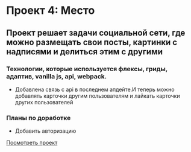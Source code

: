 # Проект 4: Место

## Проект решает задачи социальной сети, где можно размещать свои посты, картинки с надписями и делиться этим с другими
### Технологии, которые используется флексы, гриды, адаптив, vanilla js, api, webpack.
* Добавлена связь с api  в последнем апдейте.И теперь можно добавлять карточки другим пользователям и лайкать карточки других пользователей

### Планы по доработке
* Добавить авторизацию

[Посмотреть проект](https://alekseisanatov.github.io/mesto/)
